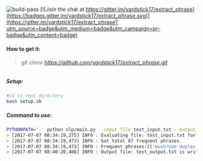![build-pass](https://travis-ci.org/yardstick17/extract_phrase.svg?branch=master) [![Join the chat at https://gitter.im/yardstick17/extract_phrase](https://badges.gitter.im/yardstick17/extract_phrase.svg)](https://gitter.im/yardstick17/extract_phrase?utm_source=badge&utm_medium=badge&utm_campaign=pr-badge&utm_content=badge)
#### How to get it:

> ###### git clone https://github.com/yardstick17/extract_phrase.git


##### Setup:

```bash
#cd to root directory
bash setup.sh
```

##### Command to use:
``` bash
PYTHONPATH='.' python nlp/main.py --input_file test_input.txt --output_file=test_output.txt
> [2017-07-07 08:34:19,275] INFO : Evaluating file: test_input.txt for extracting frequent tags
> [2017-07-07 08:34:19,473] INFO : Got total 87 frequent phrases.
> [2017-07-07 08:34:19,473] INFO : Frequent phrases:[('mushroom duplex', 4), ('bar exchange', 4), ('vapou bar grill', 3), ('list serving great food', 3), ('palak patta chaat', 3)]
> [2017-07-07 08:40:20,486] INFO : Output file: test_output.txt is written with most frequent phrases updated
```
